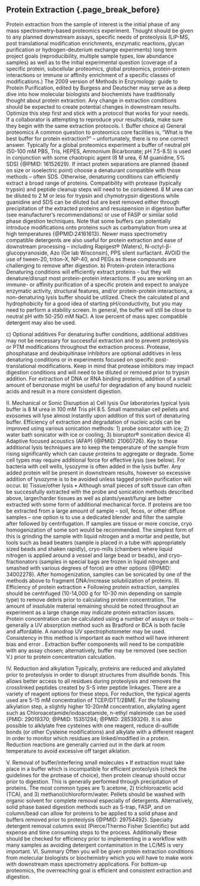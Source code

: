 ## Protein Extraction {.page_break_before}

Protein extraction from the sample of interest is the initial phase of any mass spectrometry-based proteomics experiment. Thought should be given to any planned downstream assays, specific needs of proteolysis (LiP-MS, post translational modification enrichments, enzymatic reactions, glycan purification or hydrogen-deuterium exchange experiments) long term project goals (reproducibility, multiple sample types, low abundance samples) as well as to the initial experimental question (coverage of a specific protein, subcellular proteomics, global proteomics, protein-protein interactions or immune or affinity enrichment of a specific classes of modifications.) The 2009 version of Methods in Enzymology: guide to Protein Purification, edited by Burgess and Deutscher may serve as a deep dive into how molecular biologists and biochemists have traditionally thought about protein extraction. Any change in extraction conditions should be expected to create potential changes in downstream results.  Optimize this step first and stick with a protocol that works for your needs. If a collaborator is attempting to reproduce your results/data, make sure they begin with the same extraction protocols.
I.	Buffer choice
a)	General proteomics
A common question to proteomics core facilities is, “What is the best buffer for protein extraction?” – unfortunately, there is no one correct answer.  Typically for a global proteomics experiment a buffer of neutral pH (50-100 mM PBS, Tris, HEPES, Ammonium Bicarbonate; pH 7.5-8.5) is used in conjunction with some chaotropic agent (8 M urea, 6 M guanidine, 5% SDS) {@PMID: 16152629}.  If intact protein separations are planned (based on size or isoelectric point) choose a denaturant compatible with those methods – often SDS.  Otherwise, denaturing conditions can efficiently extract a broad range of proteins. Compatibility with protease (typically trypsin) and peptide cleanup steps will need to be considered.  8 M urea can be diluted to 2 M or less for trypsin and chymotrypsin digestions while guanidine and SDS can be diluted but are best removed either through precipitation of the extracted proteins and resuspension in digestion buffer (see manufacturer’s recommendations) or use of FASP or similar solid phase digestion techniques. Note that some buffers can potentially introduce modifications onto proteins such as carbamylation from urea at high temperatures {@PMID:24161613}. 
Newer mass spectrometry compatible detergents are also useful for protein extraction and ease of downstream processing – including Rapigest® (Waters), N-octyl-β-glucopyranoside, Azo (Ge lab Wisconsin), PPS silent surfactant. AVOID the use of tween-20, triton-X, NP-40, and PEGs as these compounds are challenging to remove after digestion.
b)	Protein-protein interactions
Denaturing conditions will efficiently extract proteins – but they will denature/disrupt most protein-protein interactions. If you are working on an immune- or affinity purification of a specific protein and expect to analyze enzymatic activity, structural features, and/or protein-protein interactions, a non-denaturing lysis buffer should be utilized.  Check the calculated pI and hydrophobicity for a good idea of starting pH/conductivity, but you may need to perform a stability screen. In general, the buffer will still be close to neutral pH with 50-250 mM NaCl.  A low percent of mass spec compatible detergent may also be used.


c)	Optional additives
For denaturing buffer conditions, additional additives may not be necessary for successful extraction and to prevent proteolysis or PTM modifications throughout the extraction process.  Protease, phosphatase and deubiquitinase inhibitors are optional additives in less denaturing conditions or in experiments focused on specific post-translational modifications.  Keep in mind that protease inhibitors may impact digestion conditions and will need to be diluted or removed prior to trypsin addition.
For extraction of DNA or RNA binding proteins, addition of a small amount of benzonase might be useful for degradation of any bound nucleic acids and result in a more consistent digestion. 

II.	Mechanical or Sonic Disruption
a)	Cell lysis
Our laboratories typical lysis buffer is 8 M urea in 100 mM Tris pH 8.5.  Small mammalian cell pellets and exosomes will lyse almost instantly upon addition of this sort of denaturing buffer.  Efficiency of extraction and degradation of nucleic acids can be improved using various sonication methods: 1) probe sonicator with ice; 2) water bath sonicator with ice or cooling; 3) bioruptor® sonication device 4) Adaptive focused acoustics (AFA®) {@PMID: 21060726}.  Key to these additional lysis techniques are to keep the temperature of the sample from rising significantly which can cause proteins to aggregate or degrade.
Some cell types may require additional force for effective lysis (see below).  For bacteria with cell wells, lysozyme is often added in the lysis buffer. Any added protein will be present in downstream results, however so excessive addition of lysozyme is to be avoided unless tagged protein purification will occur. 
b)	Tissue/other lysis
•	Although small pieces of soft tissue can often be successfully extracted with the probe and sonication methods described above, larger/harder tissues as well as plants/yeast/fungi are better extracted with some form of additional mechanical force.  If proteins are too be extracted from a large amount of sample – soil, feces, or other diffuse samples – one option is to use a dedicated blender and filter the sample after followed by centrifugation.   If samples are tissue or more concise, cryo homogenization of some sort would be recommended. The simplest form of this is grinding the sample with liquid nitrogen and a mortar and pestle, but tools such as bead beaters (sample is placed in a tube with appropriately sized beads and shaken rapidly), cryo-mills (chambers where liquid nitrogen is applied around a vessel and large bead or beads), and cryo-fractionators (samples in special bags are frozen in liquid nitrogen and smashed with various degrees of force) are other options {@PMID: 34002278}.  After homogenization, samples can be sonicated by one of the methods above to fragment DNA/increase solubilization of proteins.
III.	Efficiency of protein extraction
•	Following protein extraction, samples should be centrifuged (10-14,000 g for 10-30 min depending on sample type) to remove debris prior to calculating protein concentration.  The amount of insoluble material remaining should be noted throughout an experiment as a large change may indicate protein extraction issues.  Protein concentration can be calculated using a number of assays or tools – generally a UV absorption method such as Bradford or BCA is both facile and affordable.  A nanodrop UV spectrophotometer may be used.  Consistency in this method is important as each method will have inherent bias and error . Extraction buffer components will need to be compatible with any assay chosen; alternatively, buffer may be removed (see section V.) prior to protein concentration calculation.  

IV.	Reduction and alkylation
Typically, proteins are reduced and alkylated prior to proteolysis in order to disrupt structures from disulfide bonds.  This allows better access to all residues during proteolysis and removes the crosslinked peptides created by S-S inter peptide linkages.  There are a variety of reagent options for these steps.  For reduction, the typical agents used are 5-15 mM concentration of TCEP/DTT/2BME.  For the following alkylation step, a slightly higher 10-20mM concentration, alkylating agent such as Chloroacetamide/iodoacetamide, n-ethyl maleimide can be used {PMID: 29019370; @PMID: 15351294; @PMID: 28539326}.  It is also possible to alklylate free cysteines with one reagent, reduce di-sulfide bonds (or other Cysteine modifications) and alkylate with a different reagent in order to monitor which residues are linked/modified in a protein. Reduction reactions are generally carried out in the dark at room temperature to avoid excessive off target alklation.

V.	Removal of buffer/interfering small molecules
•	If extraction must take place in a buffer which is incompatible for efficient proteolysis (check the guidelines for the protease of choice), then protein cleanup should occur prior to digestion.  This is generally performed through precipitation of proteins.  The most common types are 1) acetone, 2) trichloroacetic acid (TCA), and 3) methanol/chloroform/water.  Pellets should be washed with organic solvent for complete removal especially of detergents.  Alternatively, solid phase based digestion methods such as S-trap, FASP, and on column/bead can allow for proteins to be applied to a solid phase and buffers removed prior to proteolysis {@PMID: 29754492}. Specialty detergent removal columns exist (Pierce/Thermo Fisher Scientific) but add expense and time consuming steps to the process. Additionally these should be checked for efficiency prior to implementing in a workflow with many samples as avoiding detergent contamination in the LC/MS is very important.
VI.	Summary
Often you will be given protein extraction conditions from molecular biologists or biochemistry which you will have to make work with downstream mass spectrometry applications.   For bottom-up proteomics, the overreaching goal is efficient and consistent extraction and digestion.



